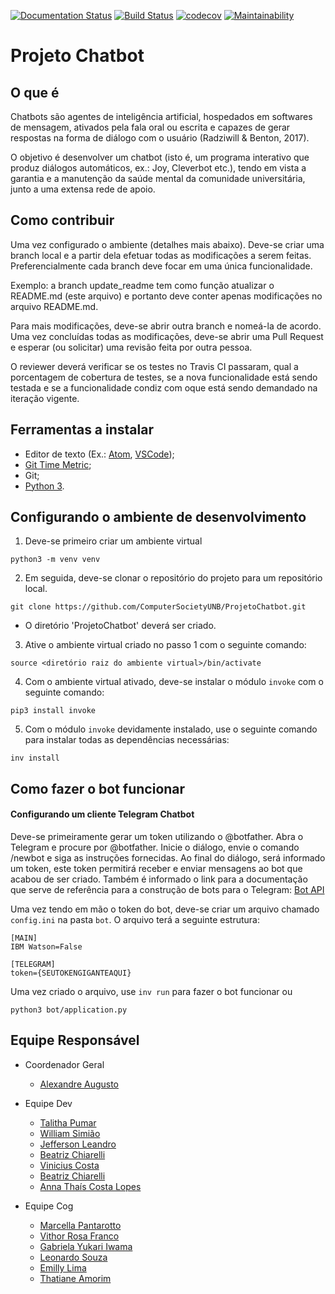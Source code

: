 [![Documentation Status](https://readthedocs.org/projects/projetochatbot/badge/?version=latest)](https://projetochatbot.readthedocs.io/en/latest/?badge=latest)
[![Build Status](https://travis-ci.org/ComputerSocietyUNB/ProjetoChatbot.svg?branch=master)](https://travis-ci.org/ComputerSocietyUNB/ProjetoChatbot)
[![codecov](https://codecov.io/gh/ComputerSocietyUNB/ProjetoChatbot/branch/master/graph/badge.svg)](https://codecov.io/gh/ComputerSocietyUNB/ProjetoChatbot)
[![Maintainability](https://api.codeclimate.com/v1/badges/ffdec12c3e0377893317/maintainability)](https://codeclimate.com/github/ComputerSocietyUNB/ProjetoChatbot/maintainability)

# Projeto Chatbot

## O que é

Chatbots são agentes de inteligência artificial, hospedados em softwares de
mensagem, ativados pela fala oral ou escrita e capazes de gerar respostas na
forma de diálogo com o usuário (Radziwill & Benton, 2017).

O objetivo é desenvolver um chatbot (isto é, um programa interativo que produz
diálogos automáticos, ex.: Joy, Cleverbot etc.), tendo em vista a garantia e
a manutenção da saúde mental da comunidade universitária, junto a uma extensa
rede de apoio.

## Como contribuir

Uma vez configurado o ambiente (detalhes mais abaixo). Deve-se criar uma
branch local e a partir dela efetuar todas as modificações a serem feitas.
Preferencialmente cada branch deve focar em uma única funcionalidade.

Exemplo:
a branch update_readme tem como função atualizar o README.md (este arquivo)
e portanto deve conter apenas modificações no arquivo README.md.

Para mais modificações, deve-se abrir outra branch e nomeá-la de acordo. Uma
vez concluídas todas as modificações, deve-se abrir uma Pull Request e esperar
(ou solicitar) uma revisão feita por outra pessoa.

O reviewer deverá verificar se os testes no Travis CI passaram, qual a
porcentagem de cobertura de testes, se a nova funcionalidade está sendo
testada e se a funcionalidade condiz com oque está sendo demandado na iteração
vigente.

## Ferramentas a instalar

* Editor de texto (Ex.: [Atom](https://atom.io/), [VSCode](https://code.visualstudio.com/));
* [Git Time Metric](https://github.com/git-time-metric/gtm);
* Git;
* [Python 3](https://www.python.org/downloads/).

## Configurando o ambiente de desenvolvimento

1. Deve-se primeiro criar um ambiente virtual

```
python3 -m venv venv
```

2. Em seguida, deve-se clonar o repositório do projeto para um repositório
local.

```
git clone https://github.com/ComputerSocietyUNB/ProjetoChatbot.git

```
  - O diretório 'ProjetoChatbot' deverá ser criado.


3. Ative o ambiente virtual criado no passo 1 com o seguinte comando:

```
source <diretório raiz do ambiente virtual>/bin/activate
```

4. Com o ambiente virtual ativado, deve-se instalar o módulo `invoke`
com o seguinte comando:

```
pip3 install invoke
```

5. Com o módulo `invoke` devidamente instalado, use o seguinte comando para
instalar todas as dependências necessárias:

```
inv install
```

## Como fazer o bot funcionar

#### Configurando um cliente Telegram Chatbot


Deve-se primeiramente gerar um token utilizando o @botfather. Abra o Telegram e
procure por @botfather. Inicie o diálogo, envie o comando /newbot e siga as
instruções fornecidas. Ao final do diálogo, será informado um token, este token
permitirá receber e enviar mensagens ao bot que acabou de ser criado. Também é
informado o link para a documentação que serve de referência para a construção
de bots para o Telegram: [Bot API](https://core.telegram.org/bots/api)

Uma vez tendo em mão o token do bot, deve-se criar um arquivo chamado
`config.ini` na pasta `bot`. O arquivo terá a seguinte estrutura:

```
[MAIN]
IBM Watson=False

[TELEGRAM]
token={SEUTOKENGIGANTEAQUI}
```

Uma vez criado o arquivo, use `inv run` para fazer o bot funcionar ou

```
python3 bot/application.py
```

## Equipe Responsável

* Coordenador Geral
  * [Alexandre Augusto](https://github.com/alexandrebarbaruiva)
* Equipe Dev
  * [Talitha Pumar](https://github.com/tapumar)
  * [William Simião](https://github.com/williamsimiao)
  * [Jefferson Leandro](https://github.com/jeffersonlsz)
  * [Beatriz Chiarelli](https://github.com/biachiarelli)
  * [Vinicius Costa](https://github.com/vinicius0197)
  * [Beatriz Chiarelli](https://github.com/biachiarelli)
  * [Anna Thaís Costa Lopes](https://github.com/annathais)

* Equipe Cog
  * [Marcella Pantarotto](https://github.com/marcellapantarotto)
  * [Vithor Rosa Franco](https://github.com/vthorrf)
  * [Gabriela Yukari Iwama](https://github.com/GabrielaIwama)
  * [Leonardo Souza](https://github.com/leonardosv)
  * [Emilly Lima](https://github.com/emillylima)
  * [Thatiane Amorim](https://github.com/thatiamorim)
